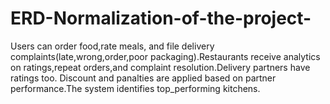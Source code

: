 # ERD-Normalization-of-the-project-
Users can order food,rate meals, and file delivery complaints(late,wrong,order,poor packaging).Restaurants receive analytics on ratings,repeat orders,and complaint resolution.Delivery  partners have ratings too. Discount and panalties are applied based on partner performance.The system identifies top_performing kitchens.
